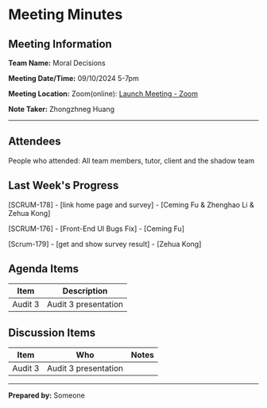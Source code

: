 # Meeting Minutes

## Meeting Information

**Team Name:** Moral Decisions

**Meeting Date/Time:** 09/10/2024  5-7pm

**Meeting Location:** Zoom(online): [Launch Meeting - Zoom](https://anu.zoom.us/j/86482877424?pwd=08A5lKE4rWT8hokwu7NvYmeomaLKHc.1)

**Note Taker:** Zhongzhneg Huang

------

## Attendees

People who attended: All team members, tutor, client and the shadow team

## Last Week's Progress

[SCRUM-178] - [link home page and survey] - [Ceming Fu & Zhenghao Li & Zehua Kong]

[SCRUM-176] - [Front-End UI Bugs Fix] - [Ceming Fu]

[Scrum-179] - [get and show survey result] - [Zehua Kong]

## Agenda Items

| Item           | Description                                             |
| -------------- | ------------------------------------------------------- |
| Audit 3 | Audit 3 presentation |


## Discussion Items

| Item                                       | Who | Notes |
| ------------------------------------------ | --- | ----- |
| Audit 3 | Audit 3 presentation |

------

**Prepared by:** Someone
